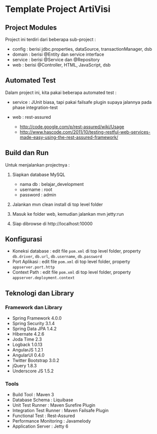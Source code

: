 # Template Project ArtiVisi #

## Project Modules ##

Project ini terdiri dari beberapa sub-project : 

* config : berisi jdbc.properties, dataSource, transactionManager, dsb
* domain : berisi @Entity dan service interface
* service : berisi @Service dan @Repository
* web : berisi @Controller, HTML, JavaScript, dsb


## Automated Test ##

Dalam project ini, kita pakai beberapa automated test : 

* service : JUnit biasa, tapi pakai failsafe plugin supaya jalannya pada phase integration-test

* web : rest-assured

	* http://code.google.com/p/rest-assured/wiki/Usage 
	* http://www.hascode.com/2011/10/testing-restful-web-services-made-easy-using-the-rest-assured-framework/ 

## Build dan Run ##

Untuk menjalankan projectnya : 

1. Siapkan database MySQL

    * nama db : belajar_development 
    * username : root 
    * password : admin 

2. Jalankan mvn clean install di top level folder
3. Masuk ke folder web, kemudian jalankan mvn jetty:run
4. Siap dibrowse di http://localhost:10000

## Konfigurasi ##

* Koneksi database : edit file `pom.xml` di top level folder, property `db.driver`, `db.url`, `db.username`, `db.password`
* Port Aplikasi : edit file `pom.xml` di top level folder, property `appserver.port.http`
* Context Path : edit file `pom.xml` di top level folder, property `appserver.deployment.context`

## Teknologi dan Library ##

### Framework dan Library ###

* Spring Framework 4.0.0
* Spring Security 3.1.4
* Spring Data JPA 1.4.2
* Hibernate 4.2.6
* Joda Time 2.3
* Logback 1.0.13
* AngularJS 1.2.1
* AngularUI 0.4.0
* Twitter Bootstrap 3.0.2
* jQuery 1.8.3
* Underscore JS 1.5.2

### Tools ###

* Build Tool : Maven 3
* Database Schema : Liquibase
* Unit Test Runner : Maven Surefire Plugin
* Integration Test Runner : Maven Failsafe Plugin
* Functional Test : Rest-Assured
* Performance Monitoring : Javamelody
* Application Server : Jetty 6
